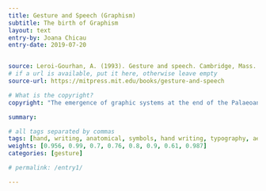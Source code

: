 ```yaml
---
title: Gesture and Speech (Graphism)
subtitle: The birth of Graphism
layout: text
entry-by: Joana Chicau
entry-date: 2019-07-20


source: Leroi-Gourhan, A. (1993). Gesture and speech. Cambridge, Mass. MIT Press.
# if a url is available, put it here, otherwise leave empty
source-url: https://mitpress.mit.edu/books/gesture-and-speech

# What is the copyright?
copyright: "The emergence of graphic systems at the end of the Palaeoanthropians reign presupposes the establishment of a new relationship between the two operating poles a relationship exclusively characteristic of humanity in the narrow sense, that is say, one that meets the requriements of mental symbolization the same extent as today. In this new relationship the sense of vision holds the dominant place in the pairs fac reading and hand graphic sign."

summary: 

# all tags separated by commas
tags: [hand, writing, anatomical, symbols, hand writing, typography, aesthesis, gestures]
weights: [0.956, 0.99, 0.7, 0.76, 0.8, 0.9, 0.61, 0.987]
categories: [gesture]

# permalink: /entry1/

---
```





